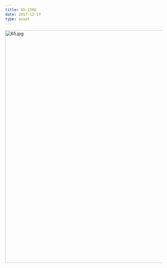 ```yaml
---
title: 65-1366
date: 2017-12-17
type: asset
---
```

<img src="http://ccnmtl.columbia.edu/projects/histologylab/assets/images/65.jpg" height="750" alt="65.jpg" style="margin: 0;padding: 0;border: 0;">